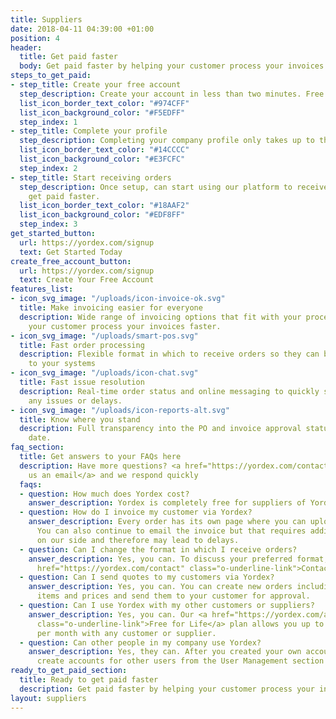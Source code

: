 ```yaml
---
title: Suppliers
date: 2018-04-11 04:39:00 +01:00
position: 4
header:
  title: Get paid faster
  body: Get paid faster by helping your customer process your invoices faster.
steps_to_get_paid:
- step_title: Create your free account
  step_description: Create your account in less than two minutes. Free for life.
  list_icon_border_text_color: "#974CFF"
  list_icon_background_color: "#F5EDFF"
  step_index: 1
- step_title: Complete your profile
  step_description: Completing your company profile only takes up to three minutes.
  list_icon_border_text_color: "#14CCCC"
  list_icon_background_color: "#E3FCFC"
  step_index: 2
- step_title: Start receiving orders
  step_description: Once setup, can start using our platform to receive orders and
    get paid faster.
  list_icon_border_text_color: "#18AAF2"
  list_icon_background_color: "#EDF8FF"
  step_index: 3
get_started_button:
  url: https://yordex.com/signup
  text: Get Started Today
create_free_account_button:
  url: https://yordex.com/signup
  text: Create Your Free Account
features_list:
- icon_svg_image: "/uploads/icon-invoice-ok.svg"
  title: Make invoicing easier for everyone
  description: Wide range of invoicing options that fit with your process while helping
    your customer process your invoices faster.
- icon_svg_image: "/uploads/smart-pos.svg"
  title: Fast order processing
  description: Flexible format in which to receive orders so they can be sent directly
    to your systems
- icon_svg_image: "/uploads/icon-chat.svg"
  title: Fast issue resolution
  description: Real-time order status and online messaging to quickly spot and resolve
    any issues or delays.
- icon_svg_image: "/uploads/icon-reports-alt.svg"
  title: Know where you stand
  description: Full transparency into the PO and invoice approval status and payment
    date.
faq_section:
  title: Get answers to your FAQs here
  description: Have more questions? <a href="https://yordex.com/contact" class="o-underline-link">Send
    us an email</a> and we respond quickly
  faqs:
  - question: How much does Yordex cost?
    answer_description: Yordex is completely free for suppliers of Yordex customers.
  - question: How do I invoice my customer via Yordex?
    answer_description: Every order has its own page where you can upload the invoice.
      You can also continue to email the invoice but that requires additional processing
      on our side and therefore may lead to delays.
  - question: Can I change the format in which I receive orders?
    answer_description: Yes, you can. To discuss your preferred format, please <a
      href="https://yordex.com/contact" class="o-underline-link">Contact us</a>
  - question: Can I send quotes to my customers via Yordex?
    answer_description: Yes, you can. You can create new orders including all line
      items and prices and send them to your customer for approval.
  - question: Can I use Yordex with my other customers or suppliers?
    answer_description: Yes, you can. Our <a href="https://yordex.com/accounts-payable-software-pricing"
      class="o-underline-link">Free for Life</a> plan allows you up to 1000 orders
      per month with any customer or supplier.
  - question: Can other people in my company use Yordex?
    answer_description: Yes, they can. After you created your own account, you can
      create accounts for other users from the User Management section of our application.
ready_to_get_paid_section:
  title: Ready to get paid faster
  description: Get paid faster by helping your customer process your invoices faster.
layout: suppliers
---
```


